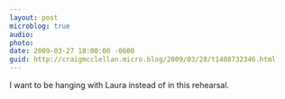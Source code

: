 ```yaml
---
layout: post
microblog: true
audio: 
photo: 
date: 2009-03-27 18:00:00 -0600
guid: http://craigmcclellan.micro.blog/2009/03/28/t1408732346.html
---
```

I want to be hanging with Laura instead of in this rehearsal.
